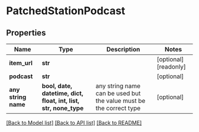 # PatchedStationPodcast


## Properties
Name | Type | Description | Notes
------------ | ------------- | ------------- | -------------
**item_url** | **str** |  | [optional] [readonly] 
**podcast** | **str** |  | [optional] 
**any string name** | **bool, date, datetime, dict, float, int, list, str, none_type** | any string name can be used but the value must be the correct type | [optional]

[[Back to Model list]](../README.md#documentation-for-models) [[Back to API list]](../README.md#documentation-for-api-endpoints) [[Back to README]](../README.md)


